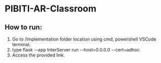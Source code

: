 # PIBITI-AR-Classroom

## How to run:
1. Go to /Implementation folder location using cmd, powershell VSCode terminal;
2. type flask --app InterServer run --host=0.0.0.0 --cert=adhoc
3. Access the provided link.
